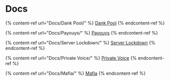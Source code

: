 # Docs



{% content-ref url="Docs/Dank Pool/" %}
[Dank Pool](<Docs/Dank Pool/>)
{% endcontent-ref %}

{% content-ref url="Docs/Payouys/" %}
[Payouys](Docs/Payouys/)
{% endcontent-ref %}

{% content-ref url="Docs/Server Lockdown/" %}
[Server Lockdown](<Docs/Server Lockdown/>)
{% endcontent-ref %}

{% content-ref url="Docs/Private Voice/" %}
[Private Voice](<Docs/Private Voice/>)
{% endcontent-ref %}

{% content-ref url="Docs/Mafia/" %}
[Mafia](Docs/Mafia/)
{% endcontent-ref %}

